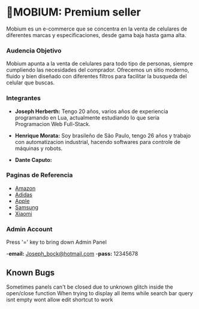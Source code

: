 # :iphone:MOBIUM: Premium seller

Mobium es un e-commerce que se concentra en la venta de celulares de diferentes marcas y especificaciones, desde gama baja hasta gama alta.


### Audencia Objetivo

Mobium apunta a la venta de celulares para todo tipo de personas, siempre cumpliendo las necesidades del comprador. Ofrecemos un sitio moderno, fluido y bien diseñado con diferentes filtros para facilitar la busqueda del celular que buscas.


### Integrantes

- **Joseph Herberth:** Tengo 20 años, varios años de experiencia programando en Lua, actualmente estudiando lo que seria Programacion Web Full-Stack.
    
- **Henrique Morata:** Soy brasileño de São Paulo, tengo 26 años y trabajo con automatizacion industrial, hacendo softwares para controle de máquinas y robots.
   
- **Dante Caputo:**

### Paginas de Referencia
- [Amazon](https://www.amazon.com/)
- [Adidas](https://www.adidas.com.ar/)
- [Apple](https://www.apple.com/)
- [Samsung](https://www.samsung.com/)
- [Xiaomi](https://www.mi.com/)

### Admin Account

Press '=' key to bring down Admin Panel

-**email:** Joseph_bock@hotmail.com
-**pass:** 12345678


## Known Bugs

Sometimes panels can't be closed due to unknown glitch inside the open/close function
When trying to display all items while search bar query isnt empty wont allow edit shortcut to work